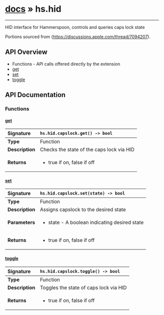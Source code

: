 # [docs](index.md) » hs.hid
---

HID interface for Hammerspoon, controls and queries caps lock state

Portions sourced from (https://discussions.apple.com/thread/7094207).

## API Overview
* Functions - API calls offered directly by the extension
 * [get](#get)
 * [set](#set)
 * [toggle](#toggle)

## API Documentation

### Functions

#### [get](#get)
| <span style="float: left;">**Signature**</span> | <span style="float: left;">`hs.hid.capslock.get() -> bool` </span>                                                          |
| -----------------------------------------------------|---------------------------------------------------------------------------------------------------------|
| **Type**                                             | Function                                                                                         |
| **Description**                                      | Checks the state of the caps lock via HID                                                                                         |
| **Returns**                                          | <ul markdown="1"><li markdown="1">true if on, false if off</li></ul>          |

#### [set](#set)
| <span style="float: left;">**Signature**</span> | <span style="float: left;">`hs.hid.capslock.set(state) -> bool` </span>                                                          |
| -----------------------------------------------------|---------------------------------------------------------------------------------------------------------|
| **Type**                                             | Function                                                                                         |
| **Description**                                      | Assigns capslock to the desired state                                                                                         |
| **Parameters**                                       | <ul markdown="1"><li markdown="1">state - A boolean indicating desired state</li></ul> |
| **Returns**                                          | <ul markdown="1"><li markdown="1">true if on, false if off</li></ul>          |

#### [toggle](#toggle)
| <span style="float: left;">**Signature**</span> | <span style="float: left;">`hs.hid.capslock.toggle() -> bool` </span>                                                          |
| -----------------------------------------------------|---------------------------------------------------------------------------------------------------------|
| **Type**                                             | Function                                                                                         |
| **Description**                                      | Toggles the state of caps lock via HID                                                                                         |
| **Returns**                                          | <ul markdown="1"><li markdown="1">true if on, false if off</li></ul>          |

